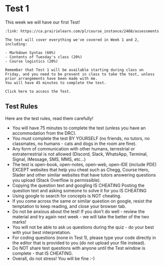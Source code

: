 # Test 1

This week we will have our first Test!

```{card} Test 1
:link: https://ca.prairielearn.com/pl/course_instance/2468/assessments

The test will cover everything we've covered in Week 1 and 2, including:

- Markdown Syntax (60%)
- Contents of Tuesday's class (20%)
- Course logistics (20%)

Remember that Test 1 will be available starting during class on Friday, and you need to be present in class to take the test, unless prior arrangements have been made with me.
You will have 45 minutes to complete the test.

Click here to access the Test.
```



## Test Rules 

Here are the test rules, read them carefully!

- You will have 75 minutes to complete the test (unless you have an accommodation from the DRC).
- You must complete the test BY YOURSELF (no friends, no tutors, no classmates, no humans - cats and dogs in the room are fine).
- Any form of communication with other humans, terrestrial or extraterrestrial is not allowed (Discord, Slack, WhatsApp, Terminal, Signal, iMessage, SMS, MMS, etc…)
- The test is open-book, open-notes, open-web, open-IDE (include PDE) EXCEPT websites that help you cheat such as Chegg, Course Hero, Slader and other similar websites that have tutors answering questions you upload (Stack Overflow is permissible).
- Copying the question text and googling IS CHEATING Posting the question text and asking someone to solve it for you IS CHEATING
- Using google to search for concepts is NOT cheating.
- If you come across the same or similar question on google, resist the temptation to keep reading, and close your browser tab.
- Do not be anxious about the test! If you don’t do well - review the material and try again next week - we will take the better of the two marks!
- You will not be able to ask us questions during the quiz - do your best with your best interpretation.
- For coding questions (none in Test 1), please type your code directly in the editor that is provided to you (do not upload your file instead).
- Do NOT share test questions with anyone until the Test window is complete - that IS CHEATING.
- Overall, do not stress! You will be fine :-)